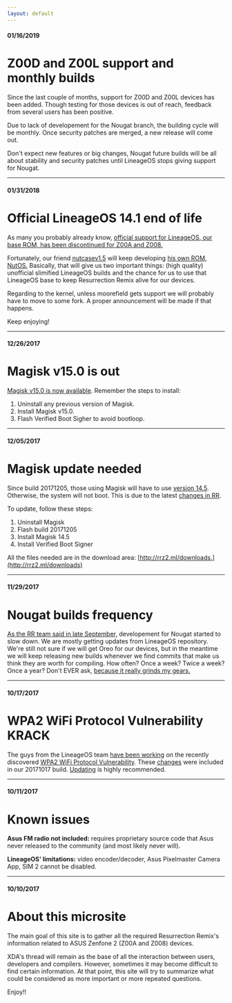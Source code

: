 ```yaml
---
layout: default
---
```



#### 01/16/2019
# [](#z00d-and-z00l-support-and-monthly-builds)Z00D and Z00L support and monthly builds

Since the last couple of months, support for Z00D and Z00L devices has been added. Though testing for those devices is out of reach, feedback from several users has been positive.

Due to lack of developement for the Nougat branch, the building cycle will be monthly. Once security patches are merged, a new release will come out.

Don't expect new features or big changes, Nougat future builds will be all about stability and security patches until LineageOS stops giving support for Nougat.

* * *

#### 01/31/2018
# [](#official-lineageos-14-1-end-of-life)Official LineageOS 14.1 end of life

As many you probably already know, [official support for LineageOS, our base ROM, has been discontinued for Z00A and Z008.](https://forum.xda-developers.com/showpost.php?p=75362052&postcount=5446)

Fortunately, our friend [nutcasev1.5](https://forum.xda-developers.com/member.php?u=7074010) will keep developing [his own ROM, NutOS.](https://forum.xda-developers.com/zenfone2/development/linos-14-1-nutos-slimified-lineage-zf2-t3654552) Basically, that will give us two important things: (high quality) unofficial slimified LineageOS builds and the chance for us to use that LineageOS base to keep Resurrection Remix alive for our devices.

Regarding to the kernel, unless moorefield gets support we will probably have to move to some fork. A proper announcement will be made if that happens.

Keep enjoying!

* * *

#### 12/26/2017
# [](#magisk-15-is-out)Magisk v15.0 is out

[Magisk v15.0 is now available](http://rrz2.ml/downloads). Remember the steps to install:
1.  Uninstall any previous version of Magisk.
1.  Install Magisk v15.0.
1.  Flash Verified Boot Sigher to avoid bootloop.

* * *

#### 12/05/2017
# [](#magisk-update-needed)Magisk update needed

Since build 20171205, those using Magisk will have to use [version 14.5](http://rrz2.ml/downloads). Otherwise, the system will not boot. This is due to the latest [changes in RR](https://github.com/ResurrectionRemix/android_vendor_resurrection/commit/bb1146a7070eab1fef05e15d2fa6ca11b553dcb5).

To update, follow these steps:

1. Uninstall Magisk
2. Flash build 20171205
3. Install Magisk 14.5
4. Install Verified Boot Signer

All the files needed are in the download area: [http://rrz2.ml/downloads.](http://rrz2.ml/downloads)

* * *

#### 11/29/2017
# [](#nougat-builds-frequency)Nougat builds frequency

[As the RR team said in late September,](https://plus.google.com/113273376518805179283/posts/XE5CN2XjYjA) developement for Nougat started to slow down. We are mostly getting updates from LineageOS repository. We're still not sure if we will get Oreo for our devices, but in the meantime we will keep releasing new builds whenever we find commits that make us think they are worth for compiling. How often? Once a week? Twice a week? Once a year? Don't EVER ask, [because it really grinds my gears.](https://www.pelletonpellet.co.uk/wp-content/uploads/2016/07/8mS65Uk.jpg)

* * *

#### 10/17/2017
# [](#wpa2-wifi-protocol-vulnerability-krack)WPA2 WiFi Protocol Vulnerability KRACK

The guys from the LineageOS team [have been working](https://twitter.com/LineageAndroid/status/920143977256382464) on the recently discovered [WPA2 WiFi Protocol Vulnerability](https://www.xda-developers.com/wpa2-wifi-protocol-vulnerability-krack/). These [changes](changelog) were included in our 20171017 build. [Updating](downloads) is highly recommended.

* * *

#### 10/11/2017
# [](#known-issues)Known issues

**Asus FM radio not included:** requires proprietary source code that Asus never released to the community (and most likely never will).

**LineageOS' limitations:** video encoder/decoder, Asus Pixelmaster Camera App, SIM 2 cannot be disabled.

* * *

#### 10/10/2017
# [](#about-this-microsite)About this microsite

The main goal of this site is to gather all the required Resurrection Remix's information related to ASUS Zenfone 2 (Z00A and Z008) devices.

XDA's thread will remain as the base of all the interaction between users, developers and compilers. However, sometimes it may become difficult to find certain information. At that point, this site will try to summarize what could be considered as more important or more repeated questions.

Enjoy!!
